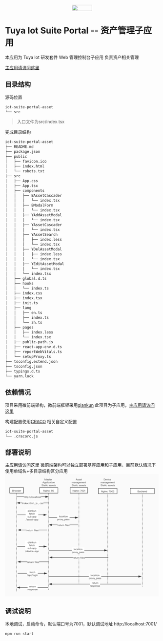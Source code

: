 <center><p align="center"><img src="https://images.tuyacn.com/rms-static/dc225080-25a5-11eb-8913-b53cc9e03c9c-1605267985800.png?tyName=tuya.png" width="36%" height="36%" /></p></center>

Tuya Iot Suite Portal -- 资产管理子应用
===

本应用为 Tuya Iot 研发套件 Web 管理控制台子应用
负责资产相关管理

[主应用请访问这里](https://github.com/tuya/iot-suite-portal)

## 目录结构

源码位置
```
iot-suite-portal-asset
└── src
```

> 入口文件为src/index.tsx

完成目录结构
```
iot-suite-portal-asset
├── README.md
├── package.json
├── public
│   ├── favicon.ico
│   ├── index.html
│   └── robots.txt
├── src
│   ├── App.css
│   ├── App.tsx
│   ├── components
│   │   ├── BAssetCascader
│   │   │   └── index.tsx
│   │   ├── BModalForm
│   │   │   └── index.tsx
│   │   ├── YAddAssetModal
│   │   │   └── index.tsx
│   │   ├── YAssetCascader
│   │   │   └── index.tsx
│   │   ├── YAssetSearch
│   │   │   ├── index.less
│   │   │   └── index.tsx
│   │   ├── YDelAssetModal
│   │   │   ├── index.less
│   │   │   └── index.tsx
│   │   ├── YEditAssetModal
│   │   │   └── index.tsx
│   │   └── index.tsx
│   ├── global.d.ts
│   ├── hooks
│   │   └── index.ts
│   ├── index.css
│   ├── index.tsx
│   ├── init.ts
│   ├── lang
│   │   ├── en.ts
│   │   ├── index.ts
│   │   └── zh.ts
│   ├── pages
│   │   ├── index.less
│   │   └── index.tsx
│   ├── public-path.js
│   ├── react-app-env.d.ts
│   ├── reportWebVitals.ts
│   └── setupProxy.ts
├── tsconfig.extend.json
├── tsconfig.json
├── typings.d.ts
└── yarn.lock
```

## 依赖情况

项目采用微前端架构，微前端框架采用[qiankun](https://qiankun.umijs.org/)
此项目为子应用，[主应用请访问这里](https://github.com/tuya/iot-suite-portal)

构建配置使用[CRACO](https://github.com/gsoft-inc/craco)
相关自定义配置
```
iot-suite-portal-asset
└── .cracorc.js
```

## 部署说明
[主应用请访问这里](https://github.com/tuya/iot-suite-portal)
微前端架构可以独立部署基座应用和子应用，目前默认情况下使用单域名+多目录结构区分应用
![network](./frontend-network.jpg)


## 调试说明

本地调试，启动命令，默认端口号为7001，默认调试地址 http://localhost:7001/
```
npm run start
```
